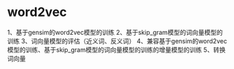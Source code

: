 # word2vec
1、基于gensim的word2vec模型的训练 2、基于skip_gram模型的词向量模型的训练 3、词向量模型的评估（近义词、反义词） 4、兼容基于gensim的word2vec模型的训练、基于skip_gram模型的词向量模型的训练的增量模型的训练 5、转换词向量
